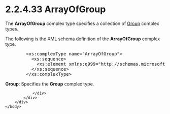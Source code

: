 <html dir="LTR" xmlns:mshelp="http://msdn.microsoft.com/mshelp" xmlns:ddue="http://ddue.schemas.microsoft.com/authoring/2003/5" xmlns:xlink="http://www.w3.org/1999/xlink" xmlns:tool="http://www.microsoft.com/tooltip">
    <head>
        <meta http-equiv="Content-Type" content="text/html; CHARSET=utf-8"></meta>
        <meta name="save" content="history"></meta>
        <title>2.2.4.33 ArrayOfGroup</title>
        <xml>
            <mshelp:toctitle title="2.2.4.33 ArrayOfGroup"></mshelp:toctitle>
            <mshelp:rltitle title="[MS-SSMDSWS-15]: ArrayOfGroup"></mshelp:rltitle>
            <mshelp:keyword index="A" term="747c647c-24b4-4bda-88b9-8bfff7c0d9bd"></mshelp:keyword>
            <mshelp:attr name="DCSext.ContentType" value="open specification"></mshelp:attr>
            <mshelp:attr name="AssetID" value="747c647c-24b4-4bda-88b9-8bfff7c0d9bd"></mshelp:attr>
            <mshelp:attr name="TopicType" value="kbRef"></mshelp:attr>
            <mshelp:attr name="DCSext.Title" value="[MS-SSMDSWS-15]: ArrayOfGroup" />
        </xml>
    </head>
    <body>
        <div id="header">
            <h1 class="heading">2.2.4.33 ArrayOfGroup</h1>
        </div>
        <div id="mainSection">
            <div id="mainBody">
                <div id="allHistory" class="saveHistory"></div>
                <div id="sectionSection0" class="section" name="collapseableSection">
                    

<p>The <b>ArrayOfGroup</b> complex type specifies a collection
of <a href="b5d5f313-5285-474c-8245-341cdbd8ddc9.html">Group</a> complex types.</p>

<p>The following is the XML schema definition of the <b>ArrayOfGroup</b>
complex type.</p>

<dl>
<dd>
<div><pre>   &lt;xs:complexType name=&quot;ArrayOfGroup&quot;&gt;
     &lt;xs:sequence&gt;
       &lt;xs:element xmlns:q999=&quot;http://schemas.microsoft.com/sqlserver/masterdataservices/2009/09&quot; minOccurs=&quot;0&quot; maxOccurs=&quot;unbounded&quot; name=&quot;Group&quot; nillable=&quot;true&quot; type=&quot;q999:Group&quot; xmlns:xs=&quot;http://www.w3.org/2001/XMLSchema&quot; /&gt;
     &lt;/xs:sequence&gt;
   &lt;/xs:complexType&gt;
</pre></div>
</dd></dl>

<p><b>Group</b>: Specifies the <b>Group</b> complex
type.</p>


                </div>
            </div>
        </div>
    </body>
</html>